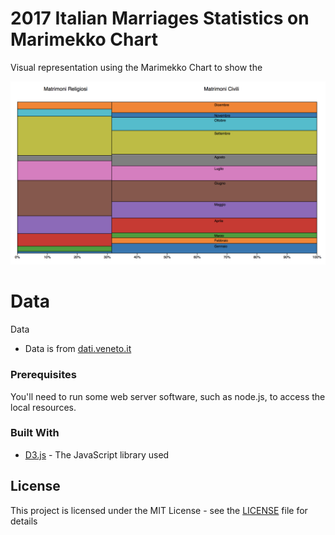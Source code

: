 # 2017 Italian Marriages Statistics on Marimekko Chart

Visual representation using the Marimekko Chart to show the 

![Screen](img/Screen.png)

# Data

Data
+ Data is from [dati.veneto.it](http://dati.veneto.it/dataset/matrimoni-per-rito-e-per-mese/resource/3c7811b2-694a-450e-bb24-d11086b8fbe5)


### Prerequisites

You'll need to run some web server software, such as node.js, to access the local resources.


### Built With

* [D3.js](https://d3js.org) - The JavaScript library used


## License

This project is licensed under the MIT License - see the [LICENSE](LICENSE) file for details